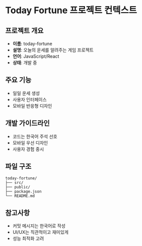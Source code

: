 # Today Fortune 프로젝트 컨텍스트

## 프로젝트 개요
- **이름**: today-fortune
- **설명**: 오늘의 운세를 알려주는 게임 프로젝트
- **언어**: JavaScript/React
- **상태**: 개발 중

## 주요 기능
- 일일 운세 생성
- 사용자 인터페이스
- 모바일 반응형 디자인

## 개발 가이드라인
- 코드는 한국어 주석 선호
- 모바일 우선 디자인
- 사용자 경험 중시

## 파일 구조
```
today-fortune/
├── src/
├── public/
├── package.json
└── README.md
```

## 참고사항
- 커밋 메시지는 한국어로 작성
- UI/UX는 직관적이고 재미있게
- 성능 최적화 고려